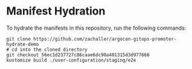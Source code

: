 # Manifest Hydration

To hydrate the manifests in this repository, run the following commands:

```shell
git clone https://github.com/zachaller/argocon-gitops-promoter-hydrate-demo
# cd into the cloned directory
git checkout 56ec1d237727c86caae6dc90a401315d3d977666
kustomize build ./user-configuration/staging/e2e
```
